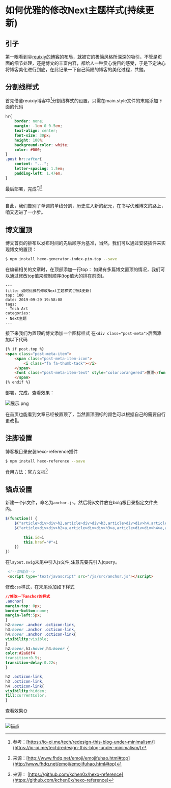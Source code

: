 # 如何优雅的修改Next主题样式(持续更新)


## 引子
第一眼看到😮[reuixiy的博客](https://io-oi.me/tech/redesign-this-blog-under-minimalism/)的布局，就被它的极简风格所深深的吸引，不管是页面的细节处理，还是博文的丰富内容，都给人一种赏心悦目的感受，于是下定决心将博客美化进行到底，在此记录一下自己简陋的博客的美化过程，共勉。
<!-- more -->
## 分割线样式
首先借鉴reuixiy博客中[^1]分割线样式的设置，只需在main.style文件的末尾添加下面的代码  

``` css 文件路径:~\blog\themes\next\source\css\main.styl  
hr{
	border: none;
	margin: -1em 0 0.5em;
	text-align: center;
	font-size: 30px;
	height: 100%;
	background-color: white;
	color: #000;
}
.post hr::after{
	content: "...";
	letter-spacing: 1.5em;
	padding-left: 1.47em;
}  
```
最后部署，完成👇[^2]
<hr />
自此，我们告别了单调的单线分割，历史进入新的纪元，在书写优雅博文的路上，咱又迈进了一小步。

## 博文置顶
博文首页的排布以发布时间的先后顺序为基准，当然，我们可以通过安装插件来实现博文的置顶：
``` bash
$ npm install hexo-generator-index-pin-top --save
```
在编辑相关的文章时，在顶部添加一行top：
如果有多篇博文置顶的情况，我们可以通过修改top值来控制顺序(top值大的排在前面)。
```
---
title: 如何优雅的修改Next主题样式(持续更新)
top: 100
date: 2019-09-29 19:58:08
tags:
- Tech Art
categories:
- Next主题
---
```
接下来我们为置顶的博文添加一个图标样式
在`<div class="post-meta">`后面添加以下代码
``` html 文件路径:~\blog\themes\next\layout\_macro\post.swig
{% if post.top %}
<span class="post-meta-item">
	<span class="post-meta-item-icon">
		<i class="fa fa-thumb-tack"></i>
	</span>
    <font class="post-meta-item-text" style="color:orangered">置顶</font>
	</span>
{% endif %}
```
部署，完成，查看效果：

![展示.png](http://eric-sheng-1300164148.cos.ap-guangzhou.myqcloud.com/2019/09/30/8ce00973e5c2f15cfa67da08952641a1.png)

在首页也能看到文章已经被置顶了，当然置顶图标的颜色可以根据自己的需要自行更改🍻。

## 注脚设置
博客根目录安装hexo-reference插件
``` bash
$ npm install hexo-reference --save
```
食用方法：官方文档[^3]

## 锚点设置
新建一个js文件，命名为`anchor.js`，然后将js文件放在bolg根目录指定文件夹内。
``` javascript 文件路径：~\blog\themes\next\source\js\src\anchor.js
$(function() {
	$("article>div>div>h2,article>div>div>h3,article>div>div>h4,article>div>h5").append("<a class=\"anchor\"  aria-hidden=\"true\" ><svg class=\"octicon-link\" aria-hidden=\"true\" width=\"16\" height=\"16\" version=\"1.1\"><path d=\"M 4 9 h 1 v 1 H 4 c -1.5 0 -3 -1.69 -3 -3.5 S 2.55 3 4 3 h 4 c 1.45 0 3 1.69 3 3.5 c 0 1.41 -0.91 2.72 -2 3.25 V 8.59 c 0.58 -0.45 1 -1.27 1 -2.09 C 10 5.22 8.98 4 8 4 H 4 c -0.98 0 -2 1.22 -2 2.5 S 3 9 4 9 Z m 9 -3 h -1 v 1 h 1 c 1 0 2 1.22 2 2.5 S 13.98 12 13 12 H 9 c -0.98 0 -2 -1.22 -2 -2.5 c 0 -0.83 0.42 -1.64 1 -2.09 V 6.25 c -1.09 0.53 -2 1.84 -2 3.25 C 6 11.31 7.55 13 9 13 h 4 c 1.45 0 3 -1.69 3 -3.5 S 14.5 6 13 6 Z\"/></svg></a>")
	$("article>div>div>h2>a,article>div>div>h3>a,article>div>div>h4>a,article>div>div>h5>a").each(function(i){
		
		this.id=i
		this.href="#"+i
	})
})
```
在`layout.swig`末尾中引入js文件,注意先要先引入jquery。
``` html 文件路径：~\blog\themes\next\layout\layout.swig
 <!--加锚点-->
 <script type="text/javascript" src="/js/src/anchor.js"></script>
```
修改`css`样式，在末尾添加如下样式
``` css 文件路径：~\blog\themes\next\source\css\main.style
//修改一下anchor的样式
.anchor{
margin-top: 0px;
border-bottom:none;
margin-left:5px;
}
h2:hover .anchor .octicon-link,
h3:hover .anchor .octicon-link,
h4:hover .anchor .octicon-link{
visibility:visible;
}
h2:hover,h3:hover,h4:hover {
color:#2a6df4
transition:0.5s;
transition-delay:0.22s;
}

h2 .octicon-link,
h3 .octicon-link,
h4 .octicon-link{
visibility:hidden;
fill:currentColor;
}
```
查看效果🌞
<hr />

![锚点](http://eric-sheng-1300164148.cos.ap-guangzhou.myqcloud.com/2019/10/03/32595abfcfc3aefa9d5ffb8b77ab4220.gif)


[^1]: 参考：[https://io-oi.me/tech/redesign-this-blog-under-minimalism/](https://io-oi.me/tech/redesign-this-blog-under-minimalism/)
[^2]: 来源：[http://www.fhdq.net/emoji/emojifuhao.html#top](http://www.fhdq.net/emoji/emojifuhao.html#top)
[^3]: 来源： [https://github.com/kchen0x/hexo-reference](https://github.com/kchen0x/hexo-reference)

